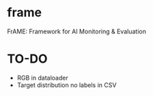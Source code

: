 # frame
FrAME: Framework for AI Monitoring &amp; Evaluation 

# TO-DO
- RGB in dataloader
- Target distribution no labels in CSV
